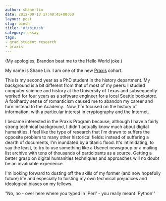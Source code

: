 ```yaml
---
author: shane-lin
date: 2012-09-13 17:40:45+00:00
layout: post
slug: binsh
title: '#!/bin/sh'
category: essay
tags:
- grad student research
- praxis
---
```


(My apologies; Brandon beat me to the Hello World joke.)

My name is Shane Lin. I am one of the new [Praxis](https://praxis.scholarslab.org/) cohort.

This is my second year as a PhD student in the history department. My background is a bit different from that of most of my peers: I studied computer science and history at the University of Texas and subsequently worked for four years as a software engineer for a local Seattle bookstore. A foolhardy sense of romanticism caused me to abandon my career and turn instead to the Academy.  Now, I'm focused on the history of information, with a particular interest in cryptography and the Internet.

I became interested in the Praxis Program because, although I have a fairly strong technical background, I didn't actually know much about digital humanities. I feel like the type of research that I'm drawn to suffers the opposite problem to many other historical fields: instead of suffering a dearth of documents, I'm inundated by a titanic flood. It's intimidating, to say the least, to try to use something like a Usenet newsgroup or a mailing list archive with tens of thousands of participants as a source. Getting a better grasp on digital humanities techniques and approaches will no doubt be an invaluable experience.

I'm looking forward to dusting off the skills of my former (and now hopefully future) life and especially to foisting my own technical prejudices and ideological biases on my fellows.

"No, no - over here where you typed in 'Perl' - you really meant 'Python'"
